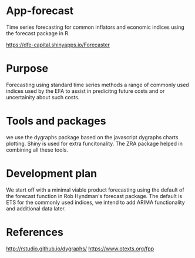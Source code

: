 # App-forecast
Time series forecasting for common inflators and economic indices using the forecast package in R.

https://dfe-capital.shinyapps.io/Forecaster

#  Purpose
Forecasting using standard time series methods a range of commonly used indices used by the EFA to assist in predicitng future costs and or
uncertainity about such costs.

#  Tools and packages
we use the dygraphs package based on the javascript dygraphs charts plotting. Shiny is used for extra funcitonality. The ZRA package helped in combining all these tools.

#  Development plan
We start off with a minimal viable product forecasting using the default of the forecast function in Rob Hyndman's forecast package.
The default is ETS for the commonly used indices, we intend to add ARIMA functionality and additional data later.

#  References
http://rstudio.github.io/dygraphs/
https://www.otexts.org/fpp
